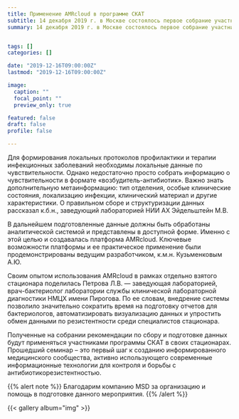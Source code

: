 ```yaml
---
title: Применение AMRcloud в программе СКАТ
subtitle: 14 декабря 2019 г. в Москве состоялось первое собрание участников программы СКАТ, посвященное возможности использования платформы AMRcloud для организации локального мониторинга антибиотикорезистентности. 
summary: 14 декабря 2019 г. в Москве состоялось первое собрание участников программы СКАТ, посвященное возможности использования платформы AMRcloud для организации локального мониторинга антибиотикорезистентности. 


tags: []
categories: []

date: "2019-12-16T09:00:00Z"
lastmod: "2019-12-16T09:00:00Z"

image:
  caption: ""
  focal_point: ""
  preview_only: true

featured: false
draft: false
profile: false

---
```


Для формирования локальных протоколов профилактики и терапии инфекционных заболеваний необходимы локальные данные по чувствительности. Однако недостаточно просто собрать информацию о чувствительности в формате «возбудитель-антибиотик». Важно знать дополнительную метаинформацию: тип отделения, особые клинические состояния, локализацию инфекции, клинический материал и другие характеристики. О правильном сборе и структуризации данных рассказал к.б.н., заведующий лабораторией НИИ АХ Эйдельштейн М.В. 

В дальнейшем подготовленные данные должны быть обработаны аналитической системой и представлены в доступной форме. Именно с этой целью и создавалась платформа AMRcloud. Ключевые возможности платформы и ее практическое применение были продемонстрированы ведущим разработчиком, к.м.н. Кузьменковым А.Ю. 

Своим опытом использования AMRcloud в рамках отдельно взятого стационара поделилась Петрова Л.В. — заведующая лабораторией, врач-бактериолог лаборатории службы клинической лабораторной диагностики НМЦХ имени Пирогова. По ее словам, внедрение системы позволило значительно сократить время на подготовку отчетов для бактериологов, автоматизировать визуализацию данных и упростить обмен данными по резистентности среди специалистов стационара. 

Полученные на собрании рекомендации по сбору и подготовке данных будут применяться участниками программы СКАТ в своих стационарах.
Прошедший семинар – это первый шаг к созданию информированного медицинского сообщества, активно использующего современные информационные технологии для контроля и борьбы с антибиотикорезистентностью. 

{{% alert note %}}
Благодарим компанию MSD за организацию и помощь в подготовке данного мероприятия.
{{% /alert %}}


{{< gallery album="img" >}}


